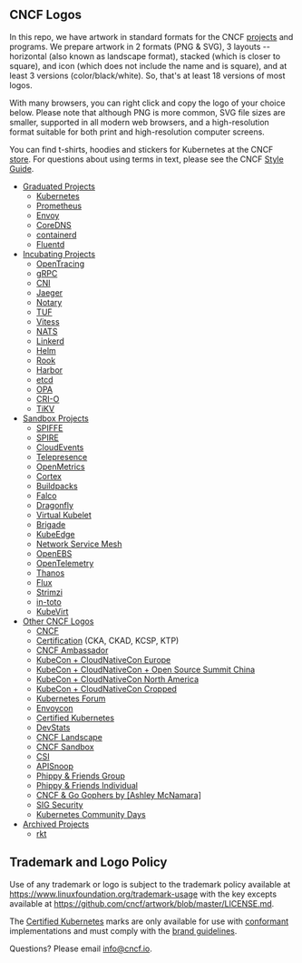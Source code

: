 ## CNCF Logos

In this repo, we have artwork in standard formats for the CNCF [projects](https://www.cncf.io/projects/) and programs. We prepare artwork in 2 formats (PNG & SVG), 3 layouts -- horizontal (also known as landscape format), stacked (which is closer to square), and icon (which does not include the name and is square), and at least 3 versions (color/black/white). So, that's at least 18 versions of most logos.

With many browsers, you can right click and copy the logo of your choice below. Please note that although PNG is more common, SVG file sizes are smaller, supported in all modern web browsers, and a high-resolution format suitable for both print and high-resolution computer screens.

You can find t-shirts, hoodies and stickers for Kubernetes at the CNCF [store](https://store.cncf.io/collections/kubernetes). For questions about using terms in text, please see the CNCF [Style Guide](https://github.com/cncf/foundation/blob/master/style-guide.md).

* [Graduated Projects](examples/graduated.md)
  * [Kubernetes](examples/graduated.md#kubernetes-logos)
  * [Prometheus](examples/graduated.md#prometheus-logos)
  * [Envoy](examples/graduated.md#envoy-logos)
  * [CoreDNS](examples/graduated.md#coredns-logos)
  * [containerd](examples/graduated.md#containerd-logos)
  * [Fluentd](examples/graduated.md#fluentd-logos)
* [Incubating Projects](examples/incubating.md)
  * [OpenTracing](examples/incubating.md#opentracing-logos)
  * [gRPC](examples/incubating.md#grpc-logos)
  * [CNI](examples/incubating.md#cni-logos)
  * [Jaeger](examples/incubating.md#jaeger-logos)
  * [Notary](examples/incubating.md#notary-logos)
  * [TUF](examples/incubating.md#tuf-logos)
  * [Vitess](examples/incubating.md#vitess-logos)
  * [NATS](examples/incubating.md#opentracing-logos)
  * [Linkerd](examples/incubating.md#linkerd-logos)
  * [Helm](examples/incubating.md#helm-logos)
  * [Rook](examples/incubating.md#rook-logos)
  * [Harbor](examples/incubating.md#harbor-logos)
  * [etcd](examples/incubating.md#etcd-logos)
  * [OPA](examples/incubating.md#opa-logos)
  * [CRI-O](examples/incubating.md#cri-o-logos)
  * [TiKV](examples/incubating.md#tikv-logos)
* [Sandbox Projects](examples/sandbox.md)
  * [SPIFFE](examples/sandbox.md#spiffe-logos)
  * [SPIRE](examples/sandbox.md#spire-logos)
  * [CloudEvents](examples/sandbox.md#cloudevents-logos)
  * [Telepresence](examples/sandbox.md#telepresence-logos)
  * [OpenMetrics](examples/sandbox.md#openmetrics-logos)
  * [Cortex](examples/sandbox.md#cortex-logos)
  * [Buildpacks](examples/sandbox.md#buildpacks-logos)
  * [Falco](examples/sandbox.md#falco-logos)
  * [Dragonfly](examples/sandbox.md#dragonfly-logos)
  * [Virtual Kubelet](examples/sandbox.md#virtual-kubelet-logos)
  * [Brigade](examples/sandbox.md#brigrade-logos)
  * [KubeEdge](examples/sandbox.md#kubeedge-logos)
  * [Network Service Mesh](examples/sandbox.md#network-service-mesh-logos)
  * [OpenEBS](examples/sandbox.md#openebs-logos)
  * [OpenTelemetry](examples/sandbox.md#opentelemetry-logos)
  * [Thanos](examples/sandbox.md#thanos-logos)
  * [Flux](examples/sandbox.md#flux-logos)
  * [Strimzi](examples/sandbox.md#strimzi-logos)
  * [in-toto](examples/sandbox.md#in-toto-logos)
  * [KubeVirt](examples/sandbox.md#kubevirt-logos)
* [Other CNCF Logos](examples/other.md)
  * [CNCF](examples/other.md#cncf-logos)
  * [Certification](examples/other.md#certification-logos) (CKA, CKAD, KCSP, KTP)
  * [CNCF Ambassador](examples/other.md#cncf-ambassador-logos)
  * [KubeCon + CloudNativeCon Europe](examples/other.md#kubecon--cloudnativecon-europe-logos)
  * [KubeCon + CloudNativeCon + Open Source Summit China](examples/other.md#kubecon--cloudnativecon--open-source-summit-china-logos)
  * [KubeCon + CloudNativeCon North America](examples/other.md#kubecon--cloudnativecon-north-america-logos)
  * [KubeCon + CloudNativeCon Cropped](examples/other.md#kubecon--cloudnativecon-cropped-logos)
  * [Kubernetes Forum](examples/other.md#kubernetes-forum-logos)
  * [Envoycon](examples/other.md#envoycon-logos)
  * [Certified Kubernetes](examples/other.md#certified-kubernetes-logos)
  * [DevStats](examples/other.md#devstats-logos)
  * [CNCF Landscape](examples/other.md#cncf-landscape-logos)
  * [CNCF Sandbox](examples/other.md#cncf-sandbox-logos)
  * [CSI](examples/other.md#csi-logos)
  * [APISnoop](examples/other.md#apisnoop-logos)
  * [Phippy & Friends Group](examples/other.md#phippy--friends-group-logos)
  * [Phippy & Friends Individual](examples/other.md#phippy--friends-individual-logos)
  * [CNCF & Go Gophers by [Ashley McNamara]](examples/other.md#cncf--go-gophers)
  * [SIG Security](examples/other.md#sig-security)
  * [Kubernetes Community Days](examples/other.md#kubernetes-community-days)
* [Archived Projects](examples/archived.md)
  * [rkt](examples/archived.md#rkt-logos)

## Trademark and Logo Policy

Use of any trademark or logo is subject to the trademark policy available at https://www.linuxfoundation.org/trademark-usage with the key excepts available at https://github.com/cncf/artwork/blob/master/LICENSE.md.

The [Certified Kubernetes](/projects/kubernetes/certified-kubernetes) marks are only available for use with [conformant](https://www.cncf.io/certification/software-conformance/) implementations and must comply with the [brand guidelines](/projects/kubernetes/certified-kubernetes/certified-kubernetes-brand-guide.pdf).

Questions? Please email [info@cncf.io](mailto:info@cncf.io).
